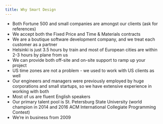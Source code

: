 ```yaml
---
title: Why Smart Design
---
```

* Both Fortune 500 and small companies are amongst our clients (ask for references)
* We accept both the Fixed Price and Time & Materials contracts
* We are a boutique software development company, and we treat each customer as a partner
* Helsinki is just 3.5 hours by train and most of European cities are within 2-3 hours by plane from us
* We can provide both off-site and on-site support to ramp up your project
* US time zones are not a problem - we used to work with US clients as well
* Our engineers and managers were previously employed by huge corporations and small startups, so we have extensive experience in working with both
* Most of us are fluent English speakers
* Our primary talent pool is St. Petersburg State University (world champion in 2014 and 2016 ACM International Collegiate Programming Contest)
* We’re in business from 2009